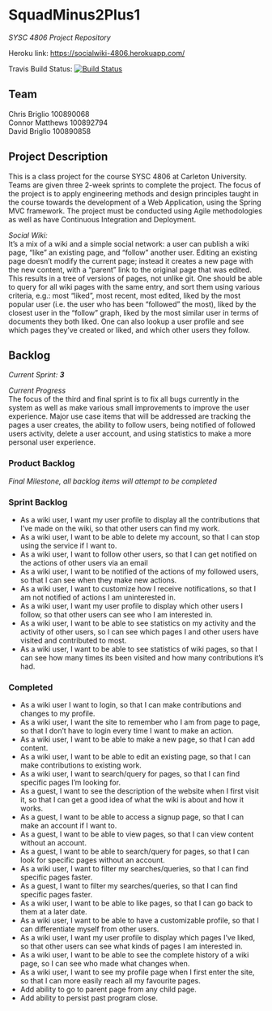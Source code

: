 # SquadMinus2Plus1
_SYSC 4806 Project Repository_

Heroku link: https://socialwiki-4806.herokuapp.com/

Travis Build Status: 
[![Build Status](https://travis-ci.com/4806/SquadMinus2Plus1.svg?token=qmpV8nydhg7CsjJzighq&branch=master)](https://travis-ci.com/4806/SquadMinus2Plus1)

## Team
Chris Briglio 100890068 <br />
Connor Matthews 100892794 <br />
David Briglio 100890858

## Project Description
This is a class project for the course SYSC 4806 at Carleton University. Teams are given three 2-week sprints to complete the project. The focus of the project is to apply engineering methods and design principles taught in the course towards the development of a Web Application, using the Spring MVC framework. The project must be conducted using Agile methodologies as well as have Continuous Integration and Deployment. 

_Social Wiki:_ <br />
It’s a mix of a wiki and a simple social network: a user can publish a wiki page, “like” an existing page, and “follow” another user. Editing an existing page doesn’t modify the current page; instead it creates a new page with the new content, with a “parent” link to the original page that was edited. This results in a tree of versions of pages, not unlike git. One should be able to query for all wiki pages with the same entry, and sort them using various criteria, e.g.: most “liked”, most recent, most edited, liked by the most popular user (i.e. the user who has been “followed” the most), liked by the closest user in the “follow” graph, liked by the most similar user in terms of documents they both liked. One can also lookup a user profile and see which pages they’ve created or liked, and which other users they follow.

## Backlog
_Current Sprint: **3**_ <br />

_Current Progress_ <br />
The focus of the third and final sprint is to fix all bugs currently in the system as well as make various small improvements to improve the user experience. Major use case items that will be addressed are tracking the pages a user creates, the ability to follow users, being notified of followed users activity, delete a user account, and using statistics to make a more personal user experience.  

### Product Backlog
_Final Milestone, all backlog items will attempt to be completed_

### Sprint Backlog
- As a wiki user, I want my user profile to display all the contributions that I’ve made on the wiki, so that other users can find my work.
- As a wiki user, I want to be able to delete my account, so that I can stop using the service if I want to.
- As a wiki user, I want to follow other users, so that I can get notified on the actions of other users via an email
- As a wiki user, I want to be notified of the actions of my followed users, so that I can see when they make new actions.
- As a wiki user, I want to customize how I receive notifications, so that I am not notified of actions I am uninterested in.
- As a wiki user, I want my user profile to display which other users I follow, so that other users can see who I am interested in.
- As a wiki user, I want to be able to see statistics on my activity and the activity of other users, so I can see which pages I and other users have visited and contributed to most.
- As a wiki user, I want to be able to see statistics of wiki pages, so that I can see how many times its been visited and how many contributions it’s had.


### Completed
- As a wiki user I want to login, so that I can make contributions and changes to my profile.
- As a wiki user, I want the site to remember who I am from page to page, so that I don’t have to login every time I want to make an action.
- As a wiki user, I want to be able to make a new page, so that I can add content.
- As a wiki user, I want to be able to edit an existing page, so that I can make contributions to existing work.
- As a wiki user, I want to search/query for pages, so that I can find specific pages I’m looking for.
- As a guest, I want to see the description of the website when I first visit it, so that I can get a good idea of what the wiki is about and how it works.
- As a guest, I want to be able to access a signup page, so that I can make an account if I want to.
- As a guest, I want to be able to view pages, so that I can view content without an account.
- As a guest, I want to be able to search/query for pages, so that I can look for specific pages without an account.
- As a wiki user, I want to filter my searches/queries, so that I can find specific pages faster.
- As a guest, I want to filter my searches/queries, so that I can find specific pages faster.
- As a wiki user, I want to be able to like pages, so that I can go back to them at a later date.
- As a wiki user, I want to be able to have a customizable profile, so that I can differentiate myself from other users.
- As a wiki user, I want my user profile to display which pages I’ve liked, so that other users can see what kinds of pages I am interested in.
- As a wiki user, I want to be able to see the complete history of a wiki page, so I can see who made what changes when.
- As a wiki user, I want to see my profile page when I first enter the site, so that I can more easily reach all my favourite pages.
- Add ability to go to parent page from any child page.
- Add ability to persist past program close.